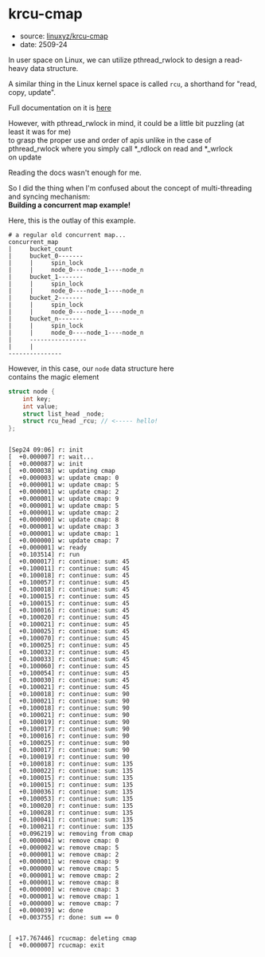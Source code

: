 # krcu-cmap

- source: [linuxyz/krcu-cmap](https://github.com/seantywork/linuxyz/tree/main/krcu-cmap)
- date: 2509-24

In user space on Linux, we can utilize pthread_rwlock to design a read-heavy data structure.

A similar thing in the Linux kernel space is called `rcu`, a shorthand for "read, copy, update".

Full documentation on it is [here](https://www.kernel.org/doc/html/next/RCU/whatisRCU.html)

However, with pthread_rwlock in mind, it could be a little bit puzzling (at least it was for me) \
to grasp the proper use and order of apis unlike in the case of \
pthread_rwlock where you simply call *_rdlock on read and *_wrlock \
on update

Reading the docs wasn't enough for me.

So I did the thing when I'm confused about the concept of multi-threading \
and syncing mechanism: \
**Building a concurrent map example!**

Here, this is the outlay of this example.


```shell
# a regular old concurrent map...
concurrent_map
|     bucket_count
|     bucket_0-------
|     |     spin_lock      
|     |     node_0----node_1----node_n
|     bucket_1-------
|     |     spin_lock
|     |     node_0----node_1----node_n
|     bucket_2-------
|     |     spin_lock
|     |     node_0----node_1----node_n
|     bucket_n-------
|     |     spin_lock
|     |     node_0----node_1----node_n
|     ----------------
|     |
---------------
```
However, in this case, our `node` data structure here \
contains the magic element

```c
struct node {
    int key;
    int value;
	struct list_head _node; 
	struct rcu_head _rcu; // <----- hello!
};
```



```shell

[Sep24 09:06] r: init
[  +0.000007] r: wait...
[  +0.000087] w: init
[  +0.000038] w: updating cmap
[  +0.000003] w: update cmap: 0
[  +0.000001] w: update cmap: 5
[  +0.000001] w: update cmap: 2
[  +0.000001] w: update cmap: 9
[  +0.000001] w: update cmap: 5
[  +0.000001] w: update cmap: 2
[  +0.000000] w: update cmap: 8
[  +0.000001] w: update cmap: 3
[  +0.000001] w: update cmap: 1
[  +0.000000] w: update cmap: 7
[  +0.000001] w: ready
[  +0.103514] r: run
[  +0.000017] r: continue: sum: 45
[  +0.100011] r: continue: sum: 45
[  +0.100018] r: continue: sum: 45
[  +0.100057] r: continue: sum: 45
[  +0.100018] r: continue: sum: 45
[  +0.100015] r: continue: sum: 45
[  +0.100015] r: continue: sum: 45
[  +0.100016] r: continue: sum: 45
[  +0.100020] r: continue: sum: 45
[  +0.100021] r: continue: sum: 45
[  +0.100025] r: continue: sum: 45
[  +0.100070] r: continue: sum: 45
[  +0.100025] r: continue: sum: 45
[  +0.100032] r: continue: sum: 45
[  +0.100033] r: continue: sum: 45
[  +0.100060] r: continue: sum: 45
[  +0.100054] r: continue: sum: 45
[  +0.100030] r: continue: sum: 45
[  +0.100021] r: continue: sum: 45
[  +0.100018] r: continue: sum: 90
[  +0.100021] r: continue: sum: 90
[  +0.100018] r: continue: sum: 90
[  +0.100021] r: continue: sum: 90
[  +0.100019] r: continue: sum: 90
[  +0.100017] r: continue: sum: 90
[  +0.100016] r: continue: sum: 90
[  +0.100025] r: continue: sum: 90
[  +0.100017] r: continue: sum: 90
[  +0.100019] r: continue: sum: 90
[  +0.100018] r: continue: sum: 135
[  +0.100022] r: continue: sum: 135
[  +0.100015] r: continue: sum: 135
[  +0.100015] r: continue: sum: 135
[  +0.100036] r: continue: sum: 135
[  +0.100053] r: continue: sum: 135
[  +0.100020] r: continue: sum: 135
[  +0.100028] r: continue: sum: 135
[  +0.100041] r: continue: sum: 135
[  +0.100021] r: continue: sum: 135
[  +0.096219] w: removing from cmap
[  +0.000004] w: remove cmap: 0
[  +0.000002] w: remove cmap: 5
[  +0.000001] w: remove cmap: 2
[  +0.000001] w: remove cmap: 9
[  +0.000000] w: remove cmap: 5
[  +0.000001] w: remove cmap: 2
[  +0.000001] w: remove cmap: 8
[  +0.000000] w: remove cmap: 3
[  +0.000001] w: remove cmap: 1
[  +0.000000] w: remove cmap: 7
[  +0.000039] w: done
[  +0.003755] r: done: sum == 0


```

```shell
[ +17.767446] rcucmap: deleting cmap
[  +0.000007] rcucmap: exit

```